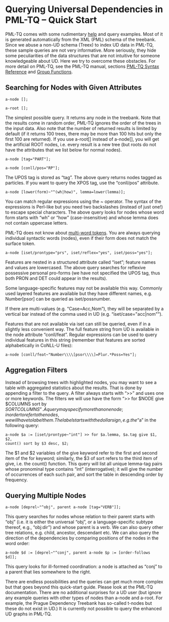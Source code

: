 # Querying Universal Dependencies in PML-TQ – Quick Start

PML-TQ comes with some rudimentary
[help](http://ufal.mff.cuni.cz/pmltqdoc/doc/pmltq_tutorial_web_client.html#section-output-filters)
and query examples. Most of it is generated automatically from the XML (PML)
schema of the treebank. Since we abuse a non-UD schema (Treex) to index UD
data in PML-TQ, these sample queries are not very informative. More
seriously, they hide some peculiarities of the data structures that are not
intuitive for someone knowledgeable about UD. Here we try to overcome these
obstacles. For more detail on PML-TQ, see the PML-TQ manual, sections [PML-TQ
Syntax
Reference](https://ufal.mff.cuni.cz/pmltqdoc/doc/pmltq_doc.html#outputFilter)
and [Group
Functions](https://ufal.mff.cuni.cz/pmltqdoc/doc/pmltq_doc.html#agg_functions).

## Searching for Nodes with Given Attributes

```
a-node [];
```

```
a-root [];
```

The simplest possible query. It returns any node in the treebank. Note that
the results come in random order, PML-TQ ignores the order of the trees in
the input data. Also note that the number of returned results is limited by
default (if it returns 100 trees, there may be more than 100 hits but only
the first 100 are returned). If you use a-root[] instead of a-node[], you
will get the artificial ROOT nodes, i.e. every result is a new tree (but
roots do not have the attributes that we list below for normal nodes).

```
a-node [tag="PART"];
```

```
a-node [conll/pos="RP"];
```

The UPOS tag is stored as “tag”. The above query returns nodes tagged as
particles. If you want to query the XPOS tag, use the “conll/pos” attribute.

```
a-node [lower(form)~"^(wh|how)", lemma=lower(lemma)];
```

You can match regular expressions using the ~ operator. The syntax of the
expressions is Perl-like but you need two backslashes (instead of just one!)
to escape special characters. The above query looks for nodes whose word form
starts with “wh” or “how” (case-insensitive) and whose lemma does not contain
uppercase letters.

PML-TQ does not know about [multi-word
tokens](https://universaldependencies.org/format.html#words-tokens-and-empty-nodes).
You are always querying individual syntactic words (nodes), even if their
form does not match the surface token.

```
a-node [iset/prontype="prs", iset/reflex="yes", iset/poss="yes"];
```

Features are nested in a structured attribute called “iset”; feature names
and values are lowercased. The above query searches for reflexive possessive
personal pro-forms (we have not specified the UPOS tag, thus both PRON and
DET could appear in the results).

Some language-specific features may not be available this way. Commonly used
layered features are available but they have different names, e.g.
Number[psor] can be queried as iset/possnumber.

If there are multi-values (e.g. “Case=Acc,Nom”), they will be separated by a
vertical bar instead of the comma used in UD (e.g. “iset/case="acc|nom"”).

Features that are not available via iset can still be queried, even if in a
slightly less convenient way. The full feature string from UD is available in
the node attribute “conll/feat”. Regular expressions can be used to query
individual features in this string (remember that features are sorted
alphabetically in CoNLL-U files):

<!-- We need four backslashes instead of one. First level will be consumed by
MarkDown and four will become two. The second level will be consumed by
PML-TQ and two will become one, which will enter the internal Perl RE
processor. -->

```
a-node [conll/feat~"Number\\\\[psor\\\\]=Plur.*Poss=Yes"];
```

## Aggregation Filters

Instead of browsing trees with highlighted nodes, you may want to see a table
with aggregated statistics about the results. That is done by appending a
filter to the query. A filter always starts with “>>” and uses one or more
keywords. The filters we will use have the form “>> for $NODE give $COLUMNS
sort by $SORTCOLUMNS”. A query may specify more than one node; in order to
refer to the nodes, we will have to label them. The label starts with the
dollar sign, e.g. the “$a” in the following query:

```
a-node $a := [iset/prontype~"int"] >> for $a.lemma, $a.tag give $1, $2,
count() sort by $3 desc, $2;
```

The $1 and $2 variables of the give keyword refer to the first and second
item of the for keyword; similarly, the $3 of sort refers to the third item
of give, i.e. the count() function. This query will list all unique lemma-tag
pairs whose pronominal type contains “int” (interrogative); it will give the
number of occurrences of each such pair, and sort the table in descending
order by frequency.

## Querying Multiple Nodes

```
a-node [deprel~"^obj", parent a-node [tag="VERB"]];
```

This query searches for nodes whose relation to their parent starts with
“obj” (i.e. it is either the universal “obj”, or a language-specific subtype
thereof, e.g., “obj:dir”) and whose parent is a verb. We can also query other
tree relations, e.g. child, ancestor, descendant etc. We can also query the
direction of the dependencies by comparing positions of the nodes in the word
order:

```
a-node $d := [deprel~"^conj", parent a-node $p := [order-follows
$d]];
```

This query looks for ill-formed coordination: a node is attached as “conj” to
a parent that lies somewhere to the right.

There are endless possibilities and the queries can get much more complex but
that goes beyond this quick-start guide. Please look at the PML-TQ
documentation. There are no additional surprises for a UD user (but ignore
any example queries with other types of nodes than a-node and a-root. For
example, the Prague Dependency Treebank has so-called t-nodes but these do
not exist in UD.) It is currently not possible to query the enhanced UD
graphs in PML-TQ.

